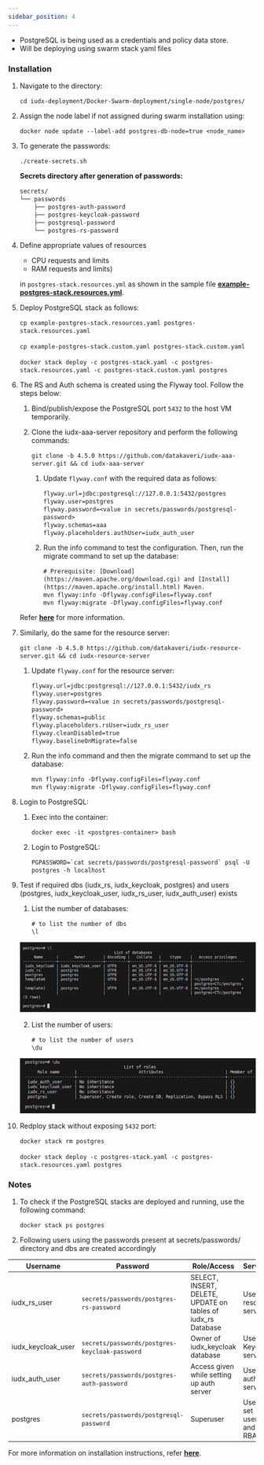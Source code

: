 ```yaml
---
sidebar_position: 4
---
```



- PostgreSQL is being used as a credentials and policy data store.
- Will be deploying using swarm stack yaml files

### Installation

1. Navigate to the directory:

    ```
    cd iudx-deployment/Docker-Swarm-deployment/single-node/postgres/
    ```

2. Assign the node label if not assigned during swarm installation using:

    ```
    docker node update --label-add postgres-db-node=true <node_name>
    ```

3. To generate the passwords:

    ```
    ./create-secrets.sh
    ```

    **Secrets directory after generation of passwords:**

    ```
    secrets/
    └── passwords
        ├── postgres-auth-password
        ├── postgres-keycloak-password
        ├── postgresql-password
        └── postgres-rs-password
    ```

4. Define appropriate values of resources 
    + CPU requests and limits
    + RAM requests and limits) 

    in `postgres-stack.resources.yml` as shown in the sample file **[example-postgres-stack.resources.yml](https://github.com/datakaveri/iudx-deployment/blob/4.5.0/Docker-Swarm-deployment/single-node/postgres/example-postgres-stack.resources.yaml)**.

5. Deploy PostgreSQL stack as follows:

    ```
    cp example-postgres-stack.resources.yaml postgres-stack.resources.yaml

    cp example-postgres-stack.custom.yaml postgres-stack.custom.yaml

    docker stack deploy -c postgres-stack.yaml -c postgres-stack.resources.yaml -c postgres-stack.custom.yaml postgres
    ```


6. The RS and Auth schema is created using the Flyway tool. Follow the steps below:

    1. Bind/publish/expose the PostgreSQL port `5432` to the host VM temporarily.

    2. Clone the iudx-aaa-server repository and perform the following commands:

        ```
        git clone -b 4.5.0 https://github.com/datakaveri/iudx-aaa-server.git && cd iudx-aaa-server
        ```
            
        1. Update `flyway.conf` with the required data as follows:
        
            ```
            flyway.url=jdbc:postgresql://127.0.0.1:5432/postgres
            flyway.user=postgres
            flyway.password=<value in secrets/passwords/postgresql-password>
            flyway.schemas=aaa
            flyway.placeholders.authUser=iudx_auth_user
            ```

        2. Run the info command to test the configuration. Then, run the migrate command to set up the database:

            ```
            # Prerequisite: [Download](https://maven.apache.org/download.cgi) and [Install](https://maven.apache.org/install.html) Maven.
            mvn flyway:info -Dflyway.configFiles=flyway.conf
            mvn flyway:migrate -Dflyway.configFiles=flyway.conf
            ```

    Refer **[here](https://github.com/datakaveri/iudx-aaa-server#flyway-database-setup)** for more information.

7. Similarly, do the same for the resource server:

    ```
    git clone -b 4.5.0 https://github.com/datakaveri/iudx-resource-server.git && cd iudx-resource-server
    ```

    1. Update `flyway.conf` for the resource server:

        ```
        flyway.url=jdbc:postgresql://127.0.0.1:5432/iudx_rs
        flyway.user=postgres
        flyway.password=<value in secrets/passwords/postgresql-password>
        flyway.schemas=public
        flyway.placeholders.rsUser=iudx_rs_user
        flyway.cleanDisabled=true
        flyway.baselineOnMigrate=false
        ```

    2. Run the info command and then the migrate command to set up the database:

        ```
        mvn flyway:info -Dflyway.configFiles=flyway.conf
        mvn flyway:migrate -Dflyway.configFiles=flyway.conf
        ```


8. Login to PostgreSQL:

    1. Exec into the container:

        ```
        docker exec -it <postgres-container> bash
        ```

    2. Login to PostgreSQL:

        ```
        PGPASSWORD=`cat secrets/passwords/postgresql-password` psql -U postgres -h localhost
        ```

8. Test if required dbs (iudx_rs, iudx_keycloak, postgres) and users (postgres, iudx_keycloak_user, iudx_rs_user, iudx_auth_user) exists

    1. List the number of databases:

        ```
        # to list the number of dbs
        \l
        ```

    <div style={{textAlign: 'center'}}>

    ![Architecture](../../../../resources/auth/ls.png)<br/>
    
    </div>

    
    2. List the number of users:

        ```
        # to list the number of users
        \du
        ```

    <div style={{textAlign: 'center'}}>

    ![Architecture](../../../../resources/auth/user_ls.png)<br/>
    
    </div>
9. Redploy stack without exposing `5432` port:
    ```
    docker stack rm postgres

    docker stack deploy -c postgres-stack.yaml -c postgres-stack.resources.yaml postgres
    ```

### Notes

1. To check if the PostgreSQL stacks are deployed and running, use the following command:

    ```
    docker stack ps postgres
    ```
2. Following users using the passwords present at secrets/passwords/ directory and dbs are created accordingly

| Username           | Password                                       | Role/Access                                                 | Services                |
|--------------------|------------------------------------------------|-------------------------------------------------------------|-------------------------|
| iudx_rs_user       | `secrets/passwords/postgres-rs-password`      | SELECT, INSERT, DELETE, UPDATE on tables of iudx_rs Database | Used by resource server  |
| iudx_keycloak_user | `secrets/passwords/postgres-keycloak-password` | Owner of iudx_keycloak database                              | Used by Keycloak server  |
| iudx_auth_user     | `secrets/passwords/postgres-auth-password`    | Access given while setting up auth server                   | Used by auth server      |
| postgres           | `secrets/passwords/postgresql-password`       | Superuser                                                    | Used to set users and RBAC|


For more information on installation instructions, refer **[here](https://github.com/datakaveri/iudx-deployment/tree/4.5.0/Docker-Swarm-deployment/single-node/postgres#introduction)**.